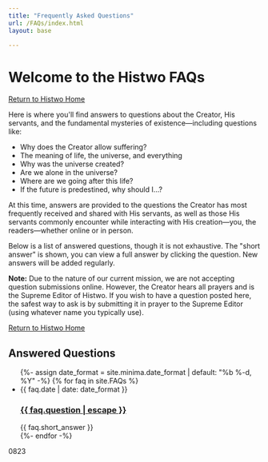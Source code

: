 ```yaml
---
title: "Frequently Asked Questions"
url: /FAQs/index.html
layout: base

---
```

# Welcome to the Histwo FAQs  
[Return to Histwo Home](https://Histwo.github.io)

Here is where you'll find answers to questions about the Creator, His servants, and the fundamental mysteries of existence—including questions like:  

- Why does the Creator allow suffering?
- The meaning of life, the universe, and everything
- Why was the universe created?
- Are we alone in the universe?
- Where are we going after this life?
- If the future is predestined, why should I...?

At this time, answers are provided to the questions the Creator has most frequently received and shared with His servants, as well as those His servants commonly encounter while interacting with His creation—you, the readers—whether online or in person.

Below is a list of answered questions, though it is not exhaustive. The "short answer" is shown, you can view a full answer by clicking the question.  New answers will be added regularly.

**Note:** Due to the nature of our current mission, we are not accepting question submissions online. However, the Creator hears all prayers and is the Supreme Editor of Histwo. If you wish to have a question posted here, the safest way to ask is by submitting it in prayer to the Supreme Editor (using whatever name you typically use).

[Return to Histwo Home](https://Histwo.github.io)

<h2>Answered Questions</h2>
<ul class="post-list">
    {%- assign date_format = site.minima.date_format | default: "%b %-d, %Y" -%}
    {% for faq in site.FAQs %}
    <li>
    <span class="post-meta">{{ faq.date | date: date_format }}</span>
    <h3>
        <a class="post-link" href="{{ faq.url | relative_url }}">
        {{ faq.question | escape }}
        </a>
    </h3>
        {{ faq.short_answer }}
    </li>
    {%- endfor -%}
</ul>
<p>0823</p>
